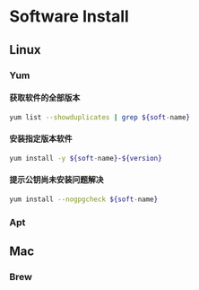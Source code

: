 Software Install
= 

## Linux
### Yum
#### 获取软件的全部版本
```bash
yum list --showduplicates | grep ${soft-name}
```
#### 安装指定版本软件
```bash
yum install -y ${soft-name}-${version}
```

#### 提示公钥尚未安装问题解决
```bash
yum install --nogpgcheck ${soft-name}
```

### Apt

## Mac
### Brew



